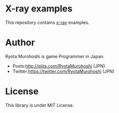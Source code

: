 # X-ray examples

This repository contains [x-ray](https://github.com/lapwinglabs/x-ray) examples.

# Author
Ryota Murohoshi is game Programmer in Japan.

* Posts:http://qiita.com/RyotaMurohoshi (JPN)
* Twitter:https://twitter.com/RyotaMurohoshi (JPN)

# License

This library is under MIT License.
